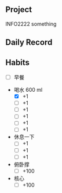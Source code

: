 ## Project
INFO2222 something

## Daily Record

## Habits
- [ ] 早餐
- 喝水 600 ml
	- [x] +1
	- [ ] +1
	- [ ] +1
	- [ ] +1
	- [ ] +1
	- [ ] +1
- 休息一下
	- [ ] +1
	- [ ] +1
	- [ ] +1
- 俯卧撑
	- [ ] +100
- 核心
	- [ ] +100

